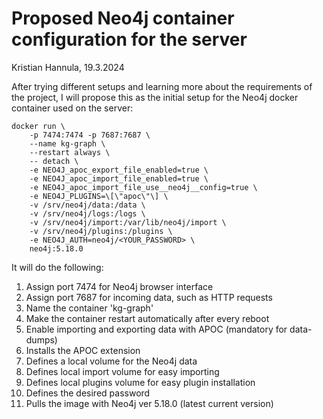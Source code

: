 # Proposed Neo4j container configuration for the server

Kristian Hannula, 19.3.2024

After trying different setups and learning more about the requirements of the project, I will propose this as the initial setup for the Neo4j docker container used on the server:

```
docker run \
    -p 7474:7474 -p 7687:7687 \
    --name kg-graph \
    --restart always \
    -- detach \
    -e NEO4J_apoc_export_file_enabled=true \
    -e NEO4J_apoc_import_file_enabled=true \
    -e NEO4J_apoc_import_file_use__neo4j__config=true \
    -e NEO4J_PLUGINS=\[\"apoc\"\] \
    -v /srv/neo4j/data:/data \
    -v /srv/neo4j/logs:/logs \
    -v /srv/neo4j/import:/var/lib/neo4j/import \
    -v /srv/neo4j/plugins:/plugins \
    -e NEO4J_AUTH=neo4j/<YOUR_PASSWORD> \
    neo4j:5.18.0
```

It will do the following:

1. Assign port 7474 for Neo4j browser interface
2. Assign port 7687 for incoming data, such as HTTP requests
3. Name the container 'kg-graph'
4. Make the container restart automatically after every reboot
5. Enable importing and exporting data with APOC (mandatory for data-dumps)
6. Installs the APOC extension
7. Defines a local volume for the Neo4j data
8. Defines local import volume for easy importing
9. Defines local plugins volume for easy plugin installation
10. Defines the desired password
11. Pulls the image with Neo4j ver 5.18.0 (latest current version)

